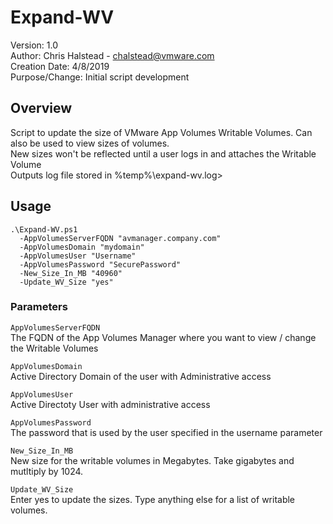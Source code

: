 # Expand-WV

Version:        1.0  
Author:         Chris Halstead - chalstead@vmware.com  
Creation Date:  4/8/2019  
Purpose/Change: Initial script development  

## Overview
Script to update the size of VMware App Volumes Writable Volumes.  Can also be used to view sizes of volumes.  
New sizes won't be reflected until a user logs in and attaches the Writable Volume	
Outputs log file stored in %temp%\expand-wv.log>

## Usage

```
.\Expand-WV.ps1
  -AppVolumesServerFQDN "avmanager.company.com"
  -AppVolumesDomain "mydomain"
  -AppVolumesUser "Username"
  -AppVolumesPassword "SecurePassword"
  -New_Size_In_MB "40960"
  -Update_WV_Size "yes"
```

### Parameters
`AppVolumesServerFQDN`  
The FQDN of the App Volumes Manager where you want to view / change the Writable Volumes
    
`AppVolumesDomain`  
Active Directory Domain of the user with Administrative access
    
`AppVolumesUser`  
Active Directoty User with administrative access
    
`AppVolumesPassword`  
The password that is used by the user specified in the username parameter
    
`New_Size_In_MB`  
New size for the writable volumes in Megabytes. Take gigabytes and mutltiply by 1024.
    
`Update_WV_Size`  
Enter yes to update the sizes.  Type anything else for a list of writable volumes.